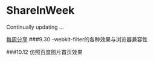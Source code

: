 # ShareInWeek
Continually updating ...

[每周分享](https://miller547719886.github.io/ShareInWeek/)
###9.30
-webkit-filter的各种效果与浏览器兼容性

###10.12
仿照百度图片首页效果
